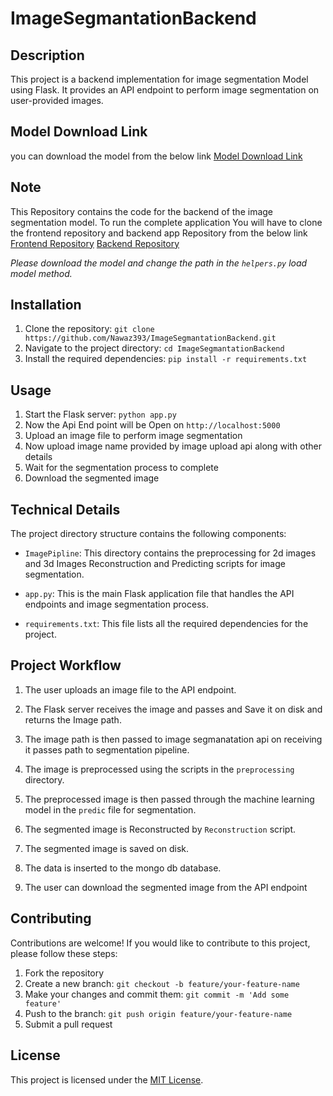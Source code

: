 # ImageSegmantationBackend

## Description

This project is a backend implementation for image segmentation Model using Flask. It provides an API endpoint to perform image segmentation on user-provided images.


## Model Download Link
you can download the model from the below link
[Model Download Link](https://drive.google.com/file/d/1HTo4d28g0rzQwXVv-ecK2_87mdi4zPVw/view?usp=sharing)


## Note 
This Repository contains the code for the backend of the image segmentation model.
To run the complete application You will have to clone the frontend repository and backend app Repository from the below link
[Frontend Repository](  hthht)
[Backend Repository](jjfjf)

*Please download the model and change the path in the  `helpers.py` load model method.*



## Installation

1. Clone the repository: `git clone https://github.com/Nawaz393/ImageSegmantationBackend.git`
2. Navigate to the project directory: `cd ImageSegmantationBackend`
3. Install the required dependencies: `pip install -r requirements.txt`


## Usage

1. Start the Flask server: `python app.py`
2. Now the Api  End point will be Open on `http://localhost:5000`
3. Upload an image file to perform image segmentation
4. Now upload image name provided by image upload api along with other details
4. Wait for the segmentation process to complete
5. Download the segmented image

## Technical Details

The project directory structure contains the following components:

- `ImagePipline`: This directory contains the preprocessing for 2d images and 3d Images Reconstruction and Predicting scripts for image segmentation.

- `app.py`: This is the main Flask application file that handles the API endpoints and image   segmentation process.

- `requirements.txt`: This file lists all the required dependencies for the project.

## Project Workflow

1. The user uploads an image file to the API endpoint.

2. The Flask server receives the image and passes and Save it on disk and returns the Image path.

3. The image path is then passed to image segmanatation api on receiving  it passes path to segmentation pipeline.

3. The image is preprocessed using the scripts in the `preprocessing` directory.

4. The preprocessed image is then passed through the machine learning model in the `predic` file  for segmentation.

5. The segmented image is Reconstructed by `Reconstruction` script.

6. The segmented image is saved on disk.

7. The data is inserted to the mongo db database.

8. The user can download the segmented image from the API endpoint






## Contributing

Contributions are welcome! If you would like to contribute to this project, please follow these steps:

1. Fork the repository
2. Create a new branch: `git checkout -b feature/your-feature-name`
3. Make your changes and commit them: `git commit -m 'Add some feature'`
4. Push to the branch: `git push origin feature/your-feature-name`
5. Submit a pull request

## License

This project is licensed under the [MIT License](https://github.com/git/git-scm.com/blob/main/MIT-LICENSE.txt).
